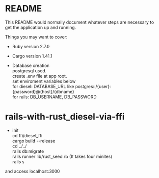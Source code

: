 # README

This README would normally document whatever steps are necessary to get the
application up and running.

Things you may want to cover:

* Ruby version
2.7.0

* Cargo version
1.41.1

* Database creation  
postgresql used.  
create .env file at app root.  
set enviroment variables below  
  for diesel: DATABASE_URL like postgres::/{user}:{password}@{host}/{dbname}  
  for rails: DB_USERNAME, DB_PASSWORD  

# rails-with-rust_diesel-via-ffi
* init  
cd ffi/diesel_ffi  
cargo build --release  
cd ../../  
rails db:migrate  
rails runner lib/rust_seed.rb (It takes four minites)  
rails s  

and access localhost:3000
